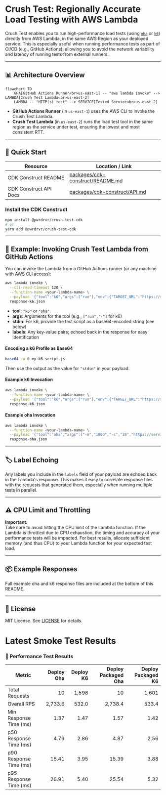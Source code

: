 # Crush Test: Regionally Accurate Load Testing with AWS Lambda

Crush Test enables you to run high-performance load tests (using [`oha`](https://github.com/hatoo/oha) or [`k6`](https://k6.io/)) directly from AWS Lambda, in the same AWS Region as your deployed service. This is especially useful when running performance tests as part of CI/CD (e.g., GitHub Actions), allowing you to avoid the network variability and latency of running tests from external runners.

---

## 📊 Architecture Overview

```mermaid
flowchart TD
    GHA[GitHub Actions Runner<br>us-east-1] -- "aws lambda invoke" --> LAMBDA[Crush Test Lambda<br>us-east-2]
    LAMBDA -- "HTTP(s) test" --> SERVICE[Tested Service<br>us-east-2]
```

- **GitHub Actions Runner** (in `us-east-1`) uses the AWS CLI to invoke the Crush Test Lambda.
- **Crush Test Lambda** (in `us-east-2`) runs the load test tool in the same region as the service under test, ensuring the lowest and most consistent RTT.

---

## 🚀 Quick Start

| Resource                | Location / Link                                                                                 |
|-------------------------|-------------------------------------------------------------------------------------------------|
| CDK Construct README    | [packages/cdk-construct/README.md](./packages/cdk-construct/README.md)                          |
| CDK Construct API Docs  | [packages/cdk-construct/API.md](./packages/cdk-construct/API.md)                                |

### Install the CDK Construct

```sh
npm install @pwrdrvr/crush-test-cdk
# or
yarn add @pwrdrvr/crush-test-cdk
```

---

## 🧩 Example: Invoking Crush Test Lambda from GitHub Actions

You can invoke the Lambda from a GitHub Actions runner (or any machine with AWS CLI access):

```sh
aws lambda invoke \
  --cli-read-timeout 120 \
  --function-name <your-lambda-name> \
  --payload '{"tool":"k6","args":["run"],"env":{"TARGET_URL":"https://service.example.com/route"},"testProfile":{"base64Content":"<base64-encoded-k6-script>"},"labels":{"gha_run":"123","test":"api"}}' \
  response-k6.json
```

- **tool**: `"k6"` or `"oha"`
- **args**: Arguments for the tool (e.g., `["run","-"]` for k6)
- **stdin**: For k6, provide the test script as a base64-encoded string (see below)
- **labels**: Any key-value pairs; echoed back in the response for easy identification

#### Encoding a k6 Profile as Base64

```sh
base64 -w 0 my-k6-script.js
```

Then use the output as the value for `"stdin"` in your payload.

#### Example k6 Invocation

```sh
aws lambda invoke \
  --function-name <your-lambda-name> \
  --payload '{"tool":"k6","args":["run"],"env":{"TARGET_URL":"https://service.example.com/route"},"testProfile":{"base64Content":"<base64-encoded-k6-script>"},"labels":{"gha_run":"123","test":"api"}}' \
  response-k6.json
```

#### Example oha Invocation

```sh
aws lambda invoke \
  --function-name <your-lambda-name> \
  --payload '{"tool":"oha","args":["-n","1000","-c","20","https://service.example.com/route"],"env":{"TOKIO_WORKER_THREADS":"1"},"labels":{"gha_run":"123","test":"api"}}' \
  response-oha.json
```

---

## 🏷️ Label Echoing

Any labels you include in the `labels` field of your payload are echoed back in the Lambda's response. This makes it easy to correlate response files with the requests that generated them, especially when running multiple tests in parallel.

---

## ⚠️ CPU Limit and Throttling

**Important:**  
Take care to avoid hitting the CPU limit of the Lambda function. If the Lambda is throttled due to CPU exhaustion, the timing and accuracy of your performance tests will be impacted. For best results, allocate sufficient memory (and thus CPU) to your Lambda function for your expected test load.

---

## 📦 Example Responses

Full example oha and k6 response files are included at the bottom of this README.

---

## 📝 License

MIT License. See [LICENSE](./packages/cdk-construct/LICENSE) for details.

# Latest Smoke Test Results

<!-- perf-table:start -->

### 🚀 Performance Test Results

| Metric | Deploy Oha | Deploy K6 | Deploy Packaged Oha | Deploy Packaged K6 |
|--------|-----------:|----------:|--------------------:|-------------------:|
| Total Requests | 10 | 1,598 | 10 | 1,601 |
| Overall RPS | 2,733.6 | 532.0 | 2,738.4 | 533.4 |
| Min Response Time (ms) | 1.37 | 1.47 | 1.57 | 1.42 |
| p50 Response Time (ms) | 4.79 | 2.86 | 4.87 | 2.56 |
| p90 Response Time (ms) | 15.41 | 3.95 | 15.39 | 3.88 |
| p95 Response Time (ms) | 26.91 | 5.40 | 25.54 | 5.32 |

<!-- perf-table:end -->
